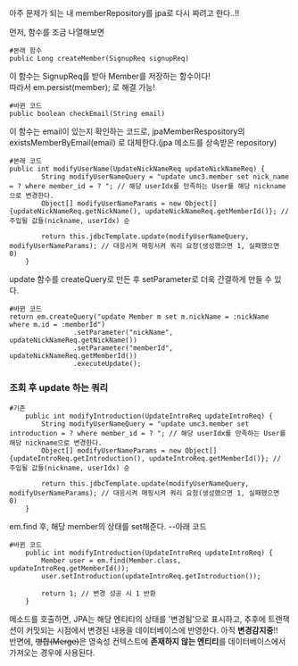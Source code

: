 아주 문제가 되는 내 memberRepository를 jpa로 다시 짜려고 한다..!!   

먼저, 함수를 조금 나열해보면   

```
#본래 함수
public Long createMember(SignupReq signupReq) 
```
이 함수는 SignupReq를 받아 Member를 저장하는 함수이다!   
따라서 em.persist(member); 로 해결 가능!   

```
#바뀐 코드
public boolean checkEmail(String email)
```
이 함수는 email이 있는지 확인하는 코드로, jpaMemberRespository의 existsMemberByEmail(email) 로 대체한다.(jpa 메소드를 상속받은 repository)   

```
#본래 코드
public int modifyUserName(UpdateNickNameReq updateNickNameReq) {
        String modifyUserNameQuery = "update umc3.member set nick_name = ? where member_id = ? "; // 해당 userIdx를 만족하는 User를 해당 nickname으로 변경한다.
        Object[] modifyUserNameParams = new Object[]{updateNickNameReq.getNickName(), updateNickNameReq.getMemberId()}; // 주입될 값들(nickname, userIdx) 순

        return this.jdbcTemplate.update(modifyUserNameQuery, modifyUserNameParams); // 대응시켜 매핑시켜 쿼리 요청(생성했으면 1, 실패했으면 0)
    }
```
update 함수를 createQuery로 만든 후 setParameter로 더욱 간결하게 만들 수 있다.   
```
#바뀐 코드
return em.createQuery("update Member m set m.nickName = :nickName where m.id = :memberId")
                .setParameter("nickName", updateNickNameReq.getNickName())
                .setParameter("memberId", updateNickNameReq.getMemberId())
                .executeUpdate();
```

### 조회 후 update 하는 쿼리   
```
#기존
    public int modifyIntroduction(UpdateIntroReq updateIntroReq) {
        String modifyUserNameQuery = "update umc3.member set introduction = ? where member_id = ? "; // 해당 userIdx를 만족하는 User를 해당 nickname으로 변경한다.
        Object[] modifyUserNameParams = new Object[]{updateIntroReq.getIntroduction(), updateIntroReq.getMemberId()}; // 주입될 값들(nickname, userIdx) 순

        return this.jdbcTemplate.update(modifyUserNameQuery, modifyUserNameParams); // 대응시켜 매핑시켜 쿼리 요청(생성했으면 1, 실패했으면 0)
    }
```

em.find 후, 해당 member의 상태를 set해준다. --아래 코드   
```
#바뀐 코드
    public int modifyIntroduction(UpdateIntroReq updateIntroReq) {
        Member user = em.find(Member.class, updateIntroReq.getMemberId());
        user.setIntroduction(updateIntroReq.getIntroduction());

        return 1; // 변경 성공 시 1 반환
    }
```
메소드를 호출하면, JPA는 해당 엔티티의 상태를 '변경됨'으로 표시하고, 추후에 트랜잭션이 커밋되는 시점에서 변경된 내용을 데이터베이스에 반영한다. 아직 **변경감지중**!!   
반면에, ~~병합(Merge)~~은 영속성 컨텍스트에 **존재하지 않는 엔티티**를 데이터베이스에서 가져오는 경우에 사용된다.